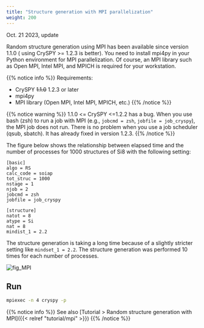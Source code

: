 ```yaml
---
title: "Structure generation with MPI parallelization"
weight: 200
---
```


Oct. 21 2023, update

Random structure generation using MPI has been available since version 1.1.0 ( using CrySPY >= 1.2.3 is better).
You need to install mpi4py in your Python environment for MPI parallelization.
Of course, an MPI library such as Open MPI, Intel MPI, and MPICH is required for your workstation.

{{% notice info %}}
Requirements:  
- CrySPY ~~1.1.0~~ 1.2.3 or later
- mpi4py
- MPI library (Open MPI, Intel MPI, MPICH, etc.)
{{% /notice %}}

{{% notice warning %}}
1.1.0 <= CrySPY <=1.2.2 has a bug.
When you use bash (zsh) to run a job with MPI (e.g., `jobcmd = zsh`, `jobfile = job_cryspy`),
the MPI job does not run. There is no problem when you use a job scheduler (qsub, sbatch).
It has already fixed in version 1.2.3.
{{% /notice %}}

The figure below shows the relationship between elapsed time and the number of processes for 1000 structures of Si8 with the following setting:
```
[basic]
algo = RS
calc_code = soiap
tot_struc = 1000
nstage = 1
njob = 2
jobcmd = zsh
jobfile = job_cryspy

[structure]
natot = 8
atype = Si
nat = 8
mindist_1 = 2.2
```
The structure generation is taking a long time because of a slightly stricter setting like `mindset_1 = 2.2`.
The structure generation was performed 10 times for each number of processes.

![fig_MPI](/images/MPI/elapsed_time_ibis.png)

## Run
``` bash
mpiexec -n 4 cryspy -p
```

{{% notice info %}}
See also [Tutorial > Random structure generation with MPI]({{< relref "tutorial/mpi" >}})
{{% /notice %}}